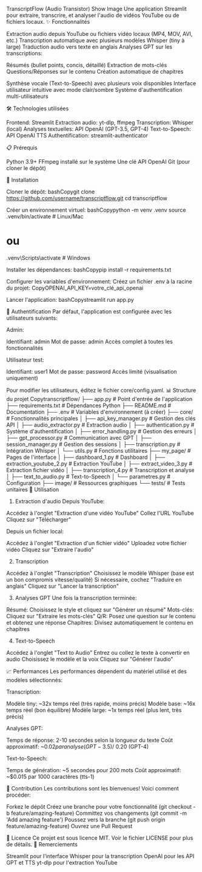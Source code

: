 TranscriptFlow (Audio Transistor)
Show Image
Une application Streamlit pour extraire, transcrire, et analyser l'audio de vidéos YouTube ou de fichiers locaux.
✨ Fonctionnalités

Extraction audio depuis YouTube ou fichiers vidéo locaux (MP4, MOV, AVI, etc.)
Transcription automatique avec plusieurs modèles Whisper (tiny à large)
Traduction audio vers texte en anglais
Analyses GPT sur les transcriptions:

Résumés (bullet points, concis, détaillé)
Extraction de mots-clés
Questions/Réponses sur le contenu
Création automatique de chapitres


Synthèse vocale (Text-to-Speech) avec plusieurs voix disponibles
Interface utilisateur intuitive avec mode clair/sombre
Système d'authentification multi-utilisateurs

🛠️ Technologies utilisées

Frontend: Streamlit
Extraction audio: yt-dlp, ffmpeg
Transcription: Whisper (local)
Analyses textuelles: API OpenAI (GPT-3.5, GPT-4)
Text-to-Speech: API OpenAI TTS
Authentification: streamlit-authenticator

📋 Prérequis

Python 3.9+
FFmpeg installé sur le système
Une clé API OpenAI
Git (pour cloner le dépôt)

🚀 Installation

Cloner le dépôt:
bashCopygit clone https://github.com/username/transcriptflow.git
cd transcriptflow

Créer un environnement virtuel:
bashCopypython -m venv .venv
source .venv/bin/activate  # Linux/Mac
# ou
.venv\Scripts\activate  # Windows

Installer les dépendances:
bashCopypip install -r requirements.txt

Configurer les variables d'environnement:
Créez un fichier .env à la racine du projet:
CopyOPENAI_API_KEY=votre_clé_api_openai

Lancer l'application:
bashCopystreamlit run app.py


🔑 Authentification
Par défaut, l'application est configurée avec les utilisateurs suivants:

Admin:

Identifiant: admin
Mot de passe: admin
Accès complet à toutes les fonctionnalités


Utilisateur test:

Identifiant: user1
Mot de passe: password
Accès limité (visualisation uniquement)



Pour modifier les utilisateurs, éditez le fichier core/config.yaml.
📊 Structure du projet
Copytranscriptflow/
├── app.py                # Point d'entrée de l'application
├── requirements.txt      # Dépendances Python
├── README.md             # Documentation
├── .env                  # Variables d'environnement (à créer)
├── core/                 # Fonctionnalités principales
│   ├── api_key_manager.py     # Gestion des clés API
│   ├── audio_extractor.py     # Extraction audio
│   ├── authentication.py      # Système d'authentification
│   ├── error_handling.py      # Gestion des erreurs
│   ├── gpt_processor.py       # Communication avec GPT
│   ├── session_manager.py     # Gestion des sessions
│   ├── transcription.py       # Intégration Whisper
│   └── utils.py               # Fonctions utilitaires
├── my_page/             # Pages de l'interface
│   ├── dashboard_1.py        # Dashboard
│   ├── extraction_youtube_2.py  # Extraction YouTube
│   ├── extract_video_3.py    # Extraction fichier vidéo
│   ├── transcription_4.py    # Transcription et analyse
│   ├── text_to_audio.py      # Text-to-Speech
│   └── parametres.py         # Configuration
├── image/               # Ressources graphiques
└── tests/               # Tests unitaires
📝 Utilisation
1. Extraction d'audio
Depuis YouTube:

Accédez à l'onglet "Extraction d'une vidéo YouTube"
Collez l'URL YouTube
Cliquez sur "Télécharger"

Depuis un fichier local:

Accédez à l'onglet "Extraction d'un fichier vidéo"
Uploadez votre fichier vidéo
Cliquez sur "Extraire l'audio"

2. Transcription

Accédez à l'onglet "Transcription"
Choisissez le modèle Whisper (base est un bon compromis vitesse/qualité)
Si nécessaire, cochez "Traduire en anglais"
Cliquez sur "Lancer la transcription"

3. Analyses GPT
Une fois la transcription terminée:

Résumé: Choisissez le style et cliquez sur "Générer un résumé"
Mots-clés: Cliquez sur "Extraire les mots-clés"
Q/R: Posez une question sur le contenu et obtenez une réponse
Chapitres: Divisez automatiquement le contenu en chapitres

4. Text-to-Speech

Accédez à l'onglet "Text to Audio"
Entrez ou collez le texte à convertir en audio
Choisissez le modèle et la voix
Cliquez sur "Générer l'audio"

📈 Performances
Les performances dépendent du matériel utilisé et des modèles sélectionnés:

Transcription:

Modèle tiny: ~32x temps réel (très rapide, moins précis)
Modèle base: ~16x temps réel (bon équilibre)
Modèle large: ~1x temps réel (plus lent, très précis)


Analyses GPT:

Temps de réponse: 2-10 secondes selon la longueur du texte
Coût approximatif: ~$0.02 par analyse (GPT-3.5) / ~$0.20 (GPT-4)


Text-to-Speech:

Temps de génération: ~5 secondes pour 200 mots
Coût approximatif: ~$0.015 par 1000 caractères (tts-1)



🤝 Contribution
Les contributions sont les bienvenues! Voici comment procéder:

Forkez le dépôt
Créez une branche pour votre fonctionnalité (git checkout -b feature/amazing-feature)
Committez vos changements (git commit -m 'Add amazing feature')
Poussez vers la branche (git push origin feature/amazing-feature)
Ouvrez une Pull Request

📜 Licence
Ce projet est sous licence MIT. Voir le fichier LICENSE pour plus de détails.
🙏 Remerciements

Streamlit pour l'interface
Whisper pour la transcription
OpenAI pour les API GPT et TTS
yt-dlp pour l'extraction YouTube